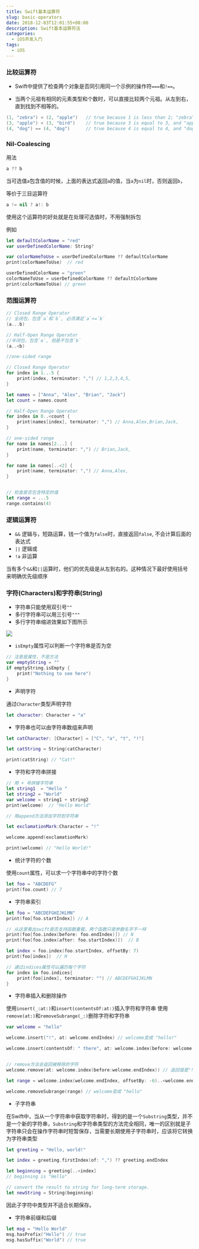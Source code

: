 ```yaml
---
title: Swift基本运算符
slug: basic-operators
date: 2018-12-03T12:01:55+08:00
description: Swift基本运算符法
categories:
  - iOS开发入门
tags:
  - iOS
---
```


### 比较运算符

* Swift中提供了检查两个对象是否同引用同一个示例的操作符`===`和`!==`。


* 当两个元祖有相同的元素类型和个数时，可以直接比较两个元祖。从左到右，直到找到不相等的。

```swift
(1, "zebra") < (2, "apple")   // true because 1 is less than 2; "zebra" and "apple" are not compared
(3, "apple") < (3, "bird")    // true because 3 is equal to 3, and "apple" is less than "bird"
(4, "dog") == (4, "dog")      // true because 4 is equal to 4, and "dog" is equal to "dog”
```

<!--more-->

### Nil-Coalescing

用法

```swift
a ?? b
```
当可选值`a`包含值的时候，上面的表达式返回`a`的值，当`a`为`nil`时，否则返回`b`，

等价于三目运算符

```swift
a != nil ? a!: b
```

使用这个运算符的好处就是在处理可选值时，不用强制拆包

例如

```swift
let defaultColorName = "red"
var userDefinedColorName: String?

var colorNameToUse = userDefinedColorName ?? defaultColorName
print(colorNameToUse)  // red

userDefinedColorName = "green"
colorNameToUse = userDefinedColorName ?? defaultColorName
print(colorNameToUse) // green
```

### 范围运算符



```swift
// Closed Range Operator
// 全闭包，包含`a`和`b`, 必须满足`a`<=`b`
(a...b)

// Half-Open Range Operator
//半闭包，包含`a`, 但是不包含`b`
(a..<b) 

//one-sided range
```

```swift
// Closed Range Operator
for index in 1...5 {
    print(index, terminator: ",") // 1,2,3,4,5,
}   

let names = ["Anna", "Alex", "Brian", "Jack"]
let count = names.count

// Half-Open Range Operator
for index in 0..<count {
    print(names[index], terminator: ",") // Anna,Alex,Brian,Jack,
}

// one-sided range
for name in names[2...] {
    print(name, terminator: ",") // Brian,Jack,
}

for name in names[..<2] {
    print(name, terminator: ",") // Anna,Alex,
}


// 检查是否包含特定的值
let range = ...5
range.contains(4)
```


### 逻辑运算符

* `&&` 逻辑与，短路运算，钱一个值为`false`时，直接返回`false`, 不会计算后面的表达式
* `||` 逻辑或
* `!a` 非运算

当有多个`&&`和`||`运算时，他们的优先级是从左到右的。这种情况下最好使用括号来明确优先级顺序


### 字符(Characters)和字符串(String)

* 字符串只能使用双引号`""`
* 多行字符串可以用三引号`"""`
* 多行字符串缩进效果如下图所示

![](http://images.wiseturtles.com/2018-11-30-string_indent.png)


* `isEmpty`属性可以判断一个字符串是否为空


```swift
// 注意是属性，不是方法
var emptyString = ""
if emptyString.isEmpty {
    print("Nothing to see here")
}
```

*  声明字符

通过`Character`类型声明字符

```swift
let character: Character = "a"
```

* 字符串也可以由字符串数组来声明

```swift
let catCharacter: [Character] = ["C", "a", "t", "!"]

let catString = String(catCharacter)

print(catString) // "Cat!"
```

* 字符和字符串拼接

```swift
// 用 + 号拼接字符串
let string1  = "Hello "
let string2 = "World"
var welcome = string1 + string2
print(welcome)  // "Hello World"

// 用append方法添加字符到字符串

let exclamationMark:Character = "!"

welcome.append(exclamationMark)

print(welcome) // "Hello World!"

```

* 统计字符的个数

使用`count`属性，可以求一个字符串中的字符个数

```swift
let foo = "ABCDEFG"
print(foo.count) // 7
```

* 字符串索引

```swift 
let foo = "ABCDEFGHIJKLMN"
print(foo[foo.startIndex]) // A

// 从这里看出swift是否支持函数重载，两个函数只是参数名字不一样
print(foo[foo.index(before: foo.endIndex)]) // N
print(foo[foo.index(after: foo.startIndex)])  // B

let index = foo.index(foo.startIndex, offsetBy: 7)
print(foo[index])  // H

// 通过indices属性可以遍历每个字符
for index in foo.indices{
    print(foo[index], terminator: "") // ABCDEFGHIJKLMN
}
```

* 字符串插入和删除操作

使用`insert(_:at:)`和`insert(contentsOf:at:)`插入字符和字符串
使用`remove(at:)`和`removeSubrange(_:)`删除字符和字符串

```swift
var welcome = "hello"

welcome.insert("!", at: welcome.endIndex) // welcome变成 "hello!"

welcome.insert(contentsOf: " there", at: welcome.index(before: welcome.endIndex)) // welcome变成"hello there!"


// remove方法会返回被移除的字符
welcome.remove(at: welcome.index(before:welcome.endIndex)) // 返回值是"!"，welcome变成 "hello there"

let range = welcome.index(welcome.endIndex, offsetBy: -6)..<welcome.endIndex

welcome.removeSubrange(range) // welcome变成 "hello"
```

* 子字符串

在Swift中，当从一个字符串中获取字符串时，得到的是一个`Substring`类型，并不是一个新的字符串，`Substring`和字符串类型的方法完全相同，唯一的区别就是子字符串只会在操作字符串时短暂保存，当需要长期使用子字符串时，应该将它转换为字符串类型

```swift
let greeting = "Hello, world!"

let index = greeting.firstIndex(of: ",") ?? greeting.endIndex

let beginning = greeting[..<index]
// beginning is "Hello"

// convert the result to string for long-term storage.
let newString = String(beginning)
```
因此子字符中类型并不适合长期保存。


* 字符串前缀和后缀

```swift 
let msg = "Hello World"
msg.hasPrefix("Hello") // true
msg.hasSuffix("World") // true

```


